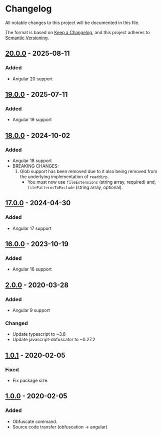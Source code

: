 # Changelog
All notable changes to this project will be documented in this file.

The format is based on [Keep a Changelog](https://keepachangelog.com/en/1.0.0/),
and this project adheres to [Semantic Versioning](https://semver.org/spec/v2.0.0.html).

## [20.0.0] - 2025-08-11
### Added
- Angular 20 support

## [19.0.0] - 2025-07-11
### Added
- Angular 19 support

## [18.0.0] - 2024-10-02
### Added
- Angular 18 support
- BREAKING CHANGES:
  1. Glob support has been removed due to it also being removed from the underlying implementation of `readdirp`.
     * You must now use `fileExtensions` (string array, required) and, `filePatternsToExclude` (string array, optional).

## [17.0.0] - 2024-04-30
### Added
- Angular 17 support

## [16.0.0] - 2023-10-19
### Added
- Angular 16 support

## [2.0.0] - 2020-03-28
### Added
- Angular 9 support

### Changed
- Update typescript to ~3.8
- Update javascript-obfuscator to ~0.27.2

## [1.0.1] - 2020-02-05
### Fixed
- Fix package size.

## [1.0.0] - 2020-02-05
### Added
- Obfuscate command.
- Source code transfer (obfuscation -> angular)

[20.0.0]: https://github.com/russcarver/ngx-source-obfuscation/compare/v19.0.0...v20.0.0
[19.0.0]: https://github.com/russcarver/ngx-source-obfuscation/compare/v18.0.0...v19.0.0
[18.0.0]: https://github.com/russcarver/ngx-source-obfuscation/compare/v17.0.0...v18.0.0
[17.0.0]: https://github.com/russcarver/ngx-source-obfuscation/compare/v16.0.0...v17.0.0
[16.0.0]: https://github.com/russcarver/ngx-source-obfuscation/compare/v2.0.0...v16.0.0
[2.0.0]: https://github.com/studer-raimann/ngx-source-obfuscation/compare/v1.0.1...v2.0.0
[1.0.1]: https://github.com/studer-raimann/ngx-source-obfuscation/compare/v1.0.0...v1.0.1
[1.0.0]: https://github.com/studer-raimann/ngx-source-obfuscation/releases/tag/v1.0.0

